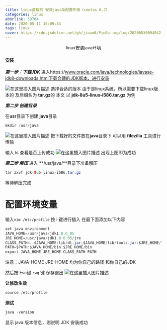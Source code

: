 ```yaml
---
title: linux虚拟机 安装java及配置环境（centos 6.7）
categories: linux
abbrlink: 59764
date: 2020-05-11 16:09:33
tags: linux
cover: https://cdn.jsdelivr.net/gh/jinan6/PicGo-img/img/20200530094042.jpeg
---
```


<center>linux安装java环境</center>

<!--more-->

#### 安装

***第一步：下载JDK***
进入https://www.oracle.com/java/technologies/javase-jdk8-downloads.html下载合适的JDK版本，进行安装

![在这里插入图片描述](https://img-blog.csdnimg.cn/20191213105834340.png?x-oss-process=image/watermark,type_ZmFuZ3poZW5naGVpdGk,shadow_10,text_aHR0cHM6Ly9ibG9nLmNzZG4ubmV0L3dlaXhpbl80NTc3NzU0NA==,size_16,color_FFFFFF,t_70)
选择合适的版本 
由于是linux系统，所以需要下载linux版本的  及后缀名为 **tar.gz**的
本文  以   **jdk-8u5-linux-i586.tar.gz**  为例

***第二步 创建目录***

在**usr**目录下创建 **java**目录

```java
mkdir /usr/java
```
![在这里插入图片描述](https://img-blog.csdnimg.cn/20191213110413660.png?x-oss-process=image/watermark,type_ZmFuZ3poZW5naGVpdGk,shadow_10,text_aHR0cHM6Ly9ibG9nLmNzZG4ubmV0L3dlaXhpbl80NTc3NzU0NA==,size_16,color_FFFFFF,t_70)
把下载好的文件放在**java**目录下
可以用  **filezilla** 工具进行传输

输入 ls 查看是否上传成功
![在这里插入图片描述](https://img-blog.csdnimg.cn/20191213110705951.png)
出现上图即为成功

***第三步 解压***
进入 **/usr/java/**目录下准备解压

```java
tar zxvf jdk-8u5-linux-i586.tar.gz
```
等待解压完成

# 配置环境变量
输入`vim /etc/profile`
按 i 键进行插入
在最下面添加以下内容

```java
set java environment
JAVA_HOME=/usr/java/jdk1.8.0_05        
JRE_HOME=/usr/java/jdk1.8.0_05/jre     
CLASS_PATH=.:$JAVA_HOME/lib/dt.jar:$JAVA_HOME/lib/tools.jar:$JRE_HOME/lib
PATH=$PATH:$JAVA_HOME/bin:$JRE_HOME/bin
export JAVA_HOME JRE_HOME CLASS_PATH PATH
```
注意：JAVA-HOME   JRE-HOME 均为你自己的路径  和你自己的JDK

然后按 Esc键  `:wq` 键  保存退出
![在这里插入图片描述](https://img-blog.csdnimg.cn/20191213111507307.png?x-oss-process=image/watermark,type_ZmFuZ3poZW5naGVpdGk,shadow_10,text_aHR0cHM6Ly9ibG9nLmNzZG4ubmV0L3dlaXhpbl80NTc3NzU0NA==,size_16,color_FFFFFF,t_70)

**让修改生效**

```java
source /etc/profile
```

**测试**

```java
java -version
```
显示 java 版本信息，则说明 JDK 安装成功

